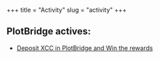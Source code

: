 +++
title = "Activity"
slug = "activity"
+++

## PlotBridge actives:

-   [Deposit XCC in PlotBridge and Win the rewards](/activities/crosspb/)
